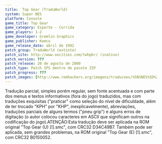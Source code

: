 ```yaml
---
title:  Top Gear (TraduWorld)
system: Super NES
platform: Console
game_title: Top Gear
game_category: Esporte - Corrida
game_players: 1-2
game_developer: Gremlin Graphics
game_publisher: Kemco
game_release_date: abril de 1992
patch_group: TraduWorld (extinto)
patch_site: http://www.oocities.com/twhpbr/ (inativo)
patch_version: ???
patch_release: 20 de agosto de 2000
patch_type: Patch IPS dentro de pacote ZIP
patch_progress: ???
patch_images: [http://www.romhackers.org/imagens/traducoes/%5BSNES%5D%20Top%20Gear%20-%20TraduWorld%20-%201.png,http://www.romhackers.org/imagens/traducoes/%5BSNES%5D%20Top%20Gear%20-%20TraduWorld%20-%202.png,http://www.romhackers.org/imagens/traducoes/%5BSNES%5D%20Top%20Gear%20-%20TraduWorld%20-%203.png]
---
```

Tradução parcial, simples porém regular, sem fonte acentuada e com parte dos menus e textos informativos (fora do jogo) traduzidos, mas com traduções esquisitas ("praticar" como seleção do nível de dificuldade, além de ter trocado "KPH" por "KHP", inexplicavelmente), abreviações, traduções parciais de alguns termos ("pneu grip") e alguns erros de digitação (o autor colocou caracteres em ASCII que significam outros na codificação do jogo).ATENÇÃO:Esta tradução deve ser aplicada na ROM original "Top Gear (U) [!].smc", com CRC32 D34C49B7. Também pode ser aplicada, sem grandes problemas, na ROM original "Top Gear (E) [!].smc", com CRC32 B0150052.